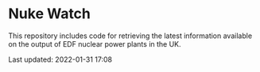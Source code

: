 # Nuke Watch

This repository includes code for retrieving the latest information available on the output of EDF nuclear power plants in the UK.

Last updated: 2022-01-31 17:08